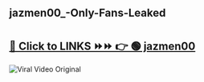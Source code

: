 
 ## jazmen00_-Only-Fans-Leaked

# <h2><a href="https://clipsfans.com/jazmen00_&ref=git">🔗 Click to LINKS ⏩⏩ 👉 🟢 jazmen00  </a></h2>

<a href="https://clipsfans.com/jazmen00_&ref=git" rel="nofollow" data-target="animated-image.originalLink"><img src="https://i.ibb.co.com/xMMVF88/686577567.gif" alt="Viral Video Original" style="max-width: 100%; display: inline-block;" data-target="animated-image.originalImage"></a>
